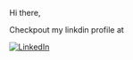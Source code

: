Hi there,

Checkpout my linkdin profile at


[![LinkedIn](https://img.shields.io/badge/-LinkedIn-0072b1?style=for-the-badge&logo=linkedin&logoColor=white)](https://www.linkedin.com/in/sudharshan-r-652517218/)
